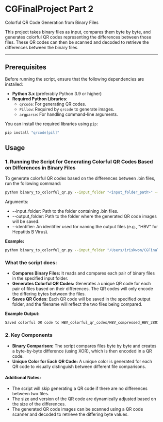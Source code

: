 # CGFinalProject Part 2 
Colorful QR Code Generation from Binary Files

This project takes binary files as input, compares them byte by byte, and generates colorful QR codes representing the differences between those files. These QR codes can then be scanned and decoded to retrieve the differences between the binary files.

---
## Prerequisites
Before running the script, ensure that the following dependencies are installed:

- **Python 3.x** (preferably Python 3.9 or higher)
- **Required Python Libraries**:
  - `qrcode`: For generating QR codes.
  - `Pillow`: Required by `qrcode` to generate images.
  - `argparse`: For handling command-line arguments.
  
You can install the required libraries using `pip`:

```bash
pip install "qrcode[pil]"
```
## Usage 
### 1. Running the Script for Generating Colorful QR Codes Based on Differences in Binary Files
To generate colorful QR codes based on the differences between .bin files, run the following command:

```bash
python binary_to_colorful_qr.py --input_folder "<input_folder_path>" --output_folder "<output_folder_path>" --identifier "<identifier>"
```

Arguments:
* --input_folder: Path to the folder containing .bin files.
* --output_folder: Path to the folder where the generated QR code images will be saved.
* --identifier: An identifier used for naming the output files (e.g., "HBV" for Hepatitis B Virus).

**Example:** 
```bash
python binary_to_colorful_qr.py --input_folder "/Users/iriskwon/CGFinalProject/HBV/compressed_HBV_binary_bin" --output_folder "HBV_colorful_qr_codes" --identifier "HBV"
```

### What the script does:
* **Compares Binary Files:** It reads and compares each pair of binary files in the specified input folder.
* **Generates Colorful QR Codes:** Generates a unique QR code for each pair of files based on their differences. The QR codes will only encode the differing bytes between the files.
* **Saves QR Codes:** Each QR code will be saved in the specified output folder, and the filename will reflect the two files being compared.

**Example Output:**
```bash
Saved colorful QR code to HBV_colorful_qr_codes/HBV_compressed_HBV_2801893888_vs_compressed_HBV_1519316181.png
```

### 2. Key Components
* **Binary Comparison:** The script compares files byte by byte and creates a byte-by-byte difference (using XOR), which is then encoded in a QR code.
* **Unique Color for Each QR Code:** A unique color is generated for each QR code to visually distinguish between different file comparisons.

#### Additional Notes:
* The script will skip generating a QR code if there are no differences between two files.
* The size and version of the QR code are dynamically adjusted based on the size of the differences.
* The generated QR code images can be scanned using a QR code scanner and decoded to retrieve the differing byte values.


